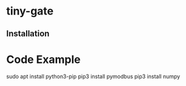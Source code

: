 # tiny-gate


## Installation
# Code Example
sudo apt install python3-pip
pip3 install pymodbus
pip3 install numpy




